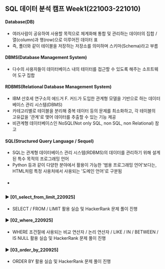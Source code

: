 ####  
## SQL 데이터 분석 캠프 Week1(221003-221010)
#### Database(DB)  
- 여러사람이 공유하여 사용할 목적으로 체계화해 통합 및 관리하는 데이터의 집합 / 열(column)과 행(row)으로 이루어진 데이터 표
- 즉, 폴더와 같이 테이블을 저장하는 저장소를 의미하며 스키마(Schema)라고 부름  
####  
#### DBMS(Database Management System)
- 다수의 사용자들이 데이터베이스 내의 테이터를 접근할 수 있도록 해주는 소프트웨어 도구 집합
####  
#### RDBMS(Relational Database Management System)
- IBM 산호세 연구소의 에드거 F. 커드가 도입한 관계형 모델을 기반으로 하는 데이터베이스 관리 시스템(DBMS)
- 카테고리별로 테이블을 분리해 중복 데이터 등의 문제를 최소화하고, 각 테이블의 고유값을 '관계'로 맺어 데이터를 추출할 수 있는 기능 제공
- 비관계형 데이터베이스인 NoSQL(Not only SQL, non SQL, non Relational) 참고
####  
#### SQL(Structured Query Language / Sequel)
- SQL는 관계형 데이터베이스 관리 시스템(RDBMS)의 데이터를 관리하기 위해 설계된 특수 목적의 프로그래밍 언어
- Python 등과 같이 다양한 분야에서 활용이 가능한 '범용 프로그래밍 언어'보다는, HTML처럼 특정 사용처에서 사용되는 '도메인 언어'로 구분됨
####  
#### 
- 
## 
#### ► [01_select_from_limit_220925]  
- SELECT / FROM / LIMIT 활용 실습 및 HackerRank 문제 풀이 진행  
####  
#### ► [02_where_220925]  
- WHERE 조건절에 사용되는 비교 연산자 / 논리 연산자 / LIKE / IN / BETWEEN / IS NULL 활용 실습 및 HackerRank 문제 풀이 진행  
####  
#### ► [03_order_by_220925]  
- ORDER BY 활용 실습 및 HackerRank 문제 풀이 진행  
####  
